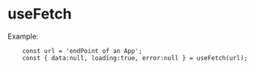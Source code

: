 # useFetch

Example: 
```
    const url = 'endPoint of an App';
    const { data:null, loading:true, error:null } = useFetch(url);
```